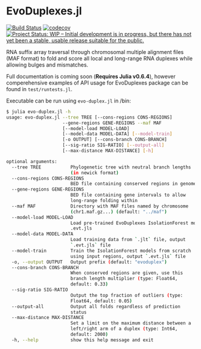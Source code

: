 # EvoDuplexes.jl

[![Build Status](https://travis-ci.com/timbitz/EvoDuplexes.jl.svg?token=R7mZheNGhsReQ7hn2gdf&branch=master)](https://travis-ci.com/timbitz/EvoDuplexes.jl)
[![codecov](https://codecov.io/gh/timbitz/EvoDuplexes.jl/branch/master/graph/badge.svg)](https://codecov.io/gh/timbitz/EvoDuplexes.jl)
[![Project Status: WIP – Initial development is in progress, but there has not yet been a stable, usable release suitable for the public.](http://www.repostatus.org/badges/latest/wip.svg)](http://www.repostatus.org/#wip)

RNA suffix array traversal through chromosomal multiple alignment files (MAF format) to fold and score all local and long-range RNA duplexes while allowing bulges and mismatches.

Full documentation is coming soon (**Requires Julia v0.6.4**), however comperehensive examples of API usage for EvoDuplexes package can be found in `test/runtests.jl`.

Executable can be run using `evo-duplex.jl` in /bin:
```bash
$ julia evo-duplex.jl -h
usage: evo-duplex.jl --tree TREE [--cons-regions CONS-REGIONS]
                     --gene-regions GENE-REGIONS --maf MAF
                     [--model-load MODEL-LOAD]
                     [--model-data MODEL-DATA] [--model-train]
                     [-o OUTPUT] [--cons-branch CONS-BRANCH]
                     [--sig-ratio SIG-RATIO] [--output-all]
                     [--max-distance MAX-DISTANCE] [-h]

optional arguments:
  --tree TREE           Phylogenetic tree with neutral branch lengths
                        (in newick format)
  --cons-regions CONS-REGIONS
                        BED file containing conserved regions in genome
  --gene-regions GENE-REGIONS
                        BED file containing gene intervals to allow
                        long-range folding within
  --maf MAF             Directory with MAF files named by chromosome
                        (chr1.maf.gz...) (default: "../maf")
  --model-load MODEL-LOAD
                        Load pre-trained EvoDuplexes IsolationForest models,
                        .evt.jls
  --model-data MODEL-DATA
                        Load training data from `.jlt` file, output
                        `.evt.jls` file
  --model-train         Train the IsolationForest models from scratch
                        using input regions, output `.evt.jls` file
  -o, --output OUTPUT   Output prefix (default: "evoduplex")
  --cons-branch CONS-BRANCH
                        When conserved regions are given, use this
                        branch length multiplier (type: Float64,
                        default: 0.33)
  --sig-ratio SIG-RATIO
                        Output the top fraction of outliers (type:
                        Float64, default: 0.05)
  --output-all          Output all folds regardless of prediction
                        status
  --max-distance MAX-DISTANCE
                        Set a limit on the maximum distance between a
                        left/right arm of a duplex (type: Int64,
                        default: 2000)
  -h, --help            show this help message and exit
```
